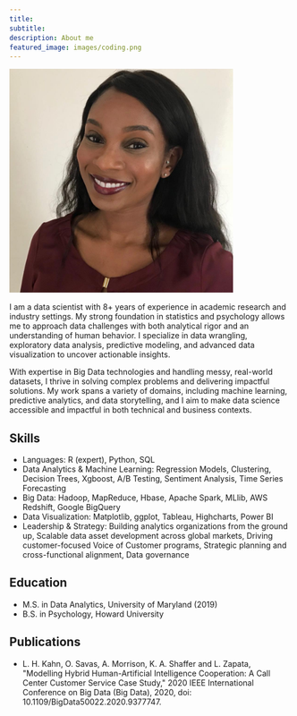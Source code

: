 ```yaml
---
title:
subtitle:
description: About me
featured_image: images/coding.png
---
```


<img src="images/headshot.jpg" width="400">


I am a data scientist with 8+ years of experience in academic research and industry settings. My strong foundation in statistics and psychology allows me to approach data challenges with both analytical rigor and an understanding of human behavior. I specialize in data wrangling, exploratory data analysis, predictive modeling, and advanced data visualization to uncover actionable insights.

With expertise in Big Data technologies and handling messy, real-world datasets, I thrive in solving complex problems and delivering impactful solutions. My work spans a variety of domains, including machine learning, predictive analytics, and data storytelling, and I aim to make data science accessible and impactful in both technical and business contexts.

## Skills

* Languages: R (expert), Python, SQL
* Data Analytics & Machine Learning: Regression Models, Clustering, Decision Trees, Xgboost, A/B Testing, Sentiment Analysis, Time Series Forecasting
* Big Data: Hadoop, MapReduce, Hbase, Apache Spark, MLlib, AWS Redshift, Google BigQuery
* Data Visualization: Matplotlib, ggplot, Tableau, Highcharts, Power BI
* Leadership & Strategy: Building analytics organizations from the ground up, Scalable data asset development across global markets, Driving customer-focused Voice of Customer programs, Strategic planning and cross-functional alignment, Data governance 

## Education
* M.S. in Data Analytics, University of Maryland (2019)
* B.S. in Psychology, Howard University

## Publications
* L. H. Kahn, O. Savas, A. Morrison, K. A. Shaffer and L. Zapata, "Modelling Hybrid Human-Artificial Intelligence Cooperation: A Call Center Customer Service Case Study," 2020 IEEE International Conference on Big Data (Big Data), 2020, doi: 10.1109/BigData50022.2020.9377747.
